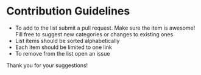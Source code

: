 # Contribution Guidelines

- To add to the list submit a pull request. Make sure the item is awesome! Fill free to suggest new categories or changes to existing ones
- List items should be sorted alphabetically
- Each item should be limited to one link
- To remove from the list open an issue

Thank you for your suggestions!
